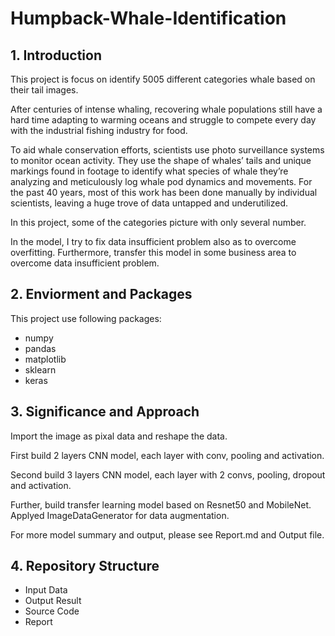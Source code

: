 # Humpback-Whale-Identification

## 1. Introduction

This project is focus on identify 5005 different categories whale based on their tail images. 

After centuries of intense whaling, recovering whale populations still have a hard time adapting to warming oceans and struggle to compete every day with the industrial fishing industry for food.

To aid whale conservation efforts, scientists use photo surveillance systems to monitor ocean activity. 
They use the shape of whales’ tails and unique markings found in footage to identify what species of whale they’re analyzing and meticulously log whale pod dynamics and movements. 
For the past 40 years, most of this work has been done manually by individual scientists, leaving a huge trove of data untapped and underutilized.

In this project, some of the categories picture with only several number. 

In the model, I try to fix data insufficient problem also as to overcome overfitting. 
Furthermore, transfer this model in some business area to overcome data insufficient problem.


## 2. Enviorment and Packages

This project use following packages:

*  numpy
*  pandas
*  matplotlib
*  sklearn
*  keras

## 3. Significance and Approach

Import the image as pixal data and reshape the data. 

First build 2 layers CNN model, each layer with conv, pooling and activation.

Second build 3 layers CNN model, each layer with 2 convs, pooling, dropout and activation. 

Further, build transfer learning model based on Resnet50 and MobileNet. Applyed ImageDataGenerator for data augmentation. 

For more model summary and output, please see Report.md and Output file.


## 4. Repository Structure

*  Input Data
*  Output Result
*  Source Code
*  Report
